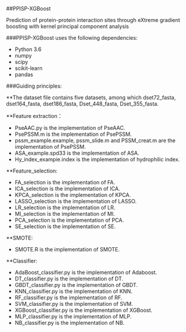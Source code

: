 ##PPISP-XGBoost

Prediction of protein-protein interaction sites through eXtreme gradient boosting with kernel principal component analysis

###PPISP-XGBoost uses the following dependencies:

 * Python 3.6
 * numpy
 * scipy
 * scikit-learn
 * pandas

###Guiding principles: 

**The dataset file contains five datasets, among which dset72_fasta, dset164_fasta, dset186_fasta, Dset_448_fasta, Dset_355_fasta.

**Feature extraction：
 * PseAAC.py is the implementation of PseAAC.
 * PsePSSM.m is the implementation of PsePSSM.
 * pssm_example.example, pssm_slide.m and PSSM_creat.m are the implementation of PsePSSM.
 * ASA_example.spd33 is the implementation of ASA.
 * Hy_index_exampie.index is the implementation of hydrophilic index.

**Feature_selection:
 * FA_selection is the implementation of FA.
 * ICA_selection is the implementation of ICA.
 * KPCA_selection is the implementation of KPCA.
 * LASSO_selection is the implementation of LASSO.
 * LR_selection is the implementation of LR.
 * MI_selection is the implementation of MI.
 * PCA_selection is the implementation of PCA.
 * SE_selection is the implementation of SE.

 
**SMOTE:
 * SMOTE.R is the implementation of SMOTE.
 
**Classifier:
 * AdaBoost_classifier.py is the implementation of Adaboost.
 * DT_classifier.py is the implementation of DT.
 * GBDT_classifier.py is the implementation of GBDT.
 * KNN_classifier.py is the implementation of KNN.
 * RF_classifier.py is the implementation of RF.
 * SVM_classifier.py is the implementation of SVM.
 * XGBoost_classifier.py is the implementation of XGBoost.
 * MLP_classifier.py is the implementation of MLP.
 * NB_classifier.py is the implementation of NB.


